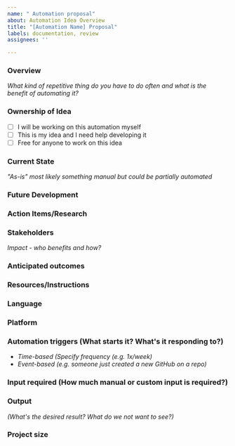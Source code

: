 ```yaml
---
name: " Automation proposal"
about: Automation Idea Overview
title: "[Automation Name] Proposal"
labels: documentation, review
assignees: ''

---
```


### Overview 
_What kind of repetitive thing do you have to do often and what is the benefit of automating it?_

### Ownership of Idea
- [ ] I will be working on this automation myself
- [ ] This is my idea and I need help developing it
- [ ] Free for anyone to work on this idea

### Current State 
_"As-is" most likely something manual but could be partially automated_

### Future Development

### Action Items/Research

### Stakeholders
_Impact - who benefits and how?_

### Anticipated outcomes

### Resources/Instructions

### Language

### Platform

### Automation triggers (What starts it? What's it responding to?)
- _Time-based (Specify frequency (e.g. 1x/week)_
- _Event-based (e.g. someone just created a new GitHub on a repo)_

### Input required (How much manual or custom input is required?)

### Output 
_(What's the desired result? What do we not want to see?)_

### Project size
